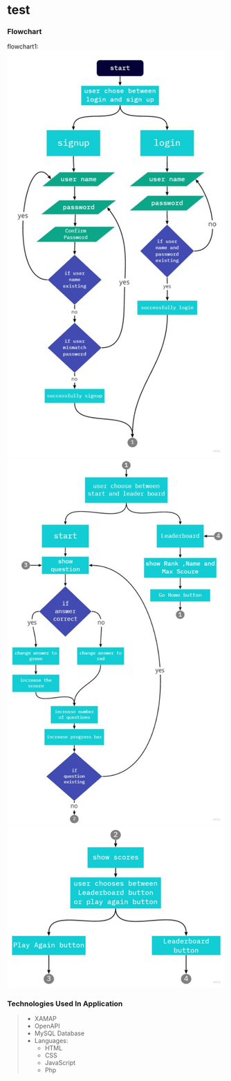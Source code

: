 # test
### Flowchart
flowchart1:
![](Flowchart1.jpg)
![](Flowchart2.jpg)
![](Flowchart3.jpg)
### Technologies Used In Application
>- XAMAP
>- OpenAPI
>- MySQL Database 
>- Languages: 
>   - HTML
>   - CSS
>   - JavaScript 
>   - Php
